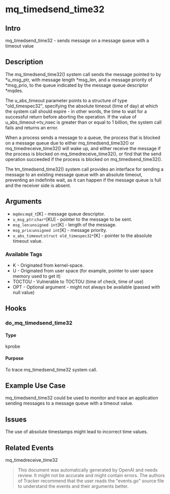 
# mq_timedsend_time32

## Intro
mq_timedsend_time32 - sends message on a message queue with a timeout value

## Description
The mq_timedsend_time32() system call sends the message pointed to by *u_msg_ptr, with message length *msg_len, and a message priority of *msg_prio, to the queue indicated by the message queue descriptor *mqdes.

The u_abs_timeout parameter points to a structure of type "old_timespec32", specifying the absolute timeout (time of day) at which the system call should expire - in other words, the time to wait for a successful return before aborting the operation. If the value of u_abs_timeout->tv_nsec is greater than or equal to 1 billion, the system call fails and returns an error.

When a process sends a message to a queue, the process that is blocked on a message queue due to either mq_timedsend_time32() or mq_timedreceive_time32() will wake up, and either receive the message if the process is blocked on mq_timedreceive_time32(), or find that the send operation succeeded if the process is blocked on mq_timedsend_time32().

The tm_timedsend_time32() system call provides an interface for sending a message to an existing message queue with an absolute timeout, preventing an indefinite wait, as it can happen if the message queue is full and the receiver side is absent.

## Arguments
* `mqdes`:`mqd_t`[K] - message queue descriptor.
* `u_msg_ptr`:`char*`[KU] - pointer to the message to be sent.
* `msg_len`:`unsigned int`[K] - length of the message.
* `msg_prio`:`unsigned int`[K] - message priority.
* `u_abs_timeout`:`struct old_timespec32*`[K] - pointer to the absolute timeout value.

### Available Tags
* K - Originated from kernel-space.
* U - Originated from user space (for example, pointer to user space memory used to get it)
* TOCTOU - Vulnerable to TOCTOU (time of check, time of use)
* OPT - Optional argument - might not always be available (passed with null value)

## Hooks
### do_mq_timedsend_time32
#### Type
kprobe
#### Purpose
To trace mq_timedsend_time32 system call.

## Example Use Case
mq_timedsend_time32 could be used to monitor and trace an application sending messages to a message queue with a timeout value.

## Issues
The use of absolute timestamps might lead to incorrect time values.

## Related Events
mq_timedreceive_time32

> This document was automatically generated by OpenAI and needs review. It might
> not be accurate and might contain errors. The authors of Tracker recommend that
> the user reads the "events.go" source file to understand the events and their
> arguments better.
